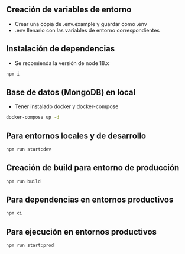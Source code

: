 ## Creación de variables de entorno
- Crear una copia de .env.example y guardar como .env
- .env llenarlo con las variables de entorno correspondientes

## Instalación de dependencias
- Se recomienda la versión de node 18.x
```bash
npm i
```

## Base de datos (MongoDB) en local
- Tener instalado docker y docker-compose
```bash
docker-compose up -d
```
## Para entornos locales y de desarrollo

```bash
npm run start:dev
```

## Creación de build para entorno de producción

```bash
npm run build
```

## Para dependencias en entornos productivos
```bash
npm ci
```

## Para ejecución en entornos productivos
```bash
npm run start:prod
```